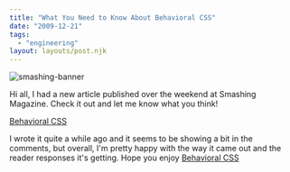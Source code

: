 ```yaml
---
title: "What You Need to Know About Behavioral CSS"
date: "2009-12-21"
tags:
  - "engineering"
layout: layouts/post.njk
---
```


![](images/smashing-banner1.png "smashing-banner")

Hi all, I had a new article published over the weekend at Smashing Magazine. Check it out and let me know what you think!

[Behavioral CSS](http://www.smashingmagazine.com/2009/12/19/what-you-need-to-know-about-behavioral-css/)

I wrote it quite a while ago and it seems to be showing a bit in the comments, but overall, I'm pretty happy with the way it came out and the reader responses it's getting. Hope you enjoy [Behavioral CSS](http://www.smashingmagazine.com/2009/12/19/what-you-need-to-know-about-behavioral-css/)
